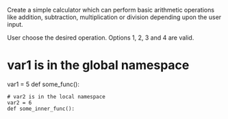 Create a simple calculator which can perform basic arithmetic operations like addition, subtraction, multiplication or division depending upon the user input.

User choose the desired operation. Options 1, 2, 3 and 4 are valid.



# var1 is in the global namespace
var1 = 5
def some_func():
 
    # var2 is in the local namespace
    var2 = 6
    def some_inner_func():
 
        
